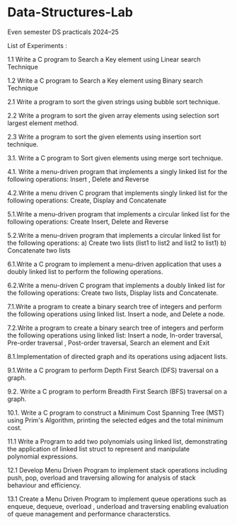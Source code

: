 # Data-Structures-Lab
Even semester DS practicals 2024–25

List of Experiments :

1.1  Write a C program to Search a Key element using Linear search Technique

1.2  Write a C program to Search a Key element using Binary search Technique

2.1  Write a program to sort the given strings using bubble sort technique.

2.2  Write a program to sort the given array elements using selection sort largest element method.

2.3  Write a program to sort the given elements using insertion sort technique.

3.1. Write a C program to Sort given elements using merge sort technique.

4.1. Write a menu-driven program that implements a singly linked list for the following operations:  Insert , Delete and Reverse

4.2.Write a menu driven C program that implements singly linked list for the following operations: Create, Display and Concatenate

5.1.Write a menu-driven program that implements a circular linked list for the following operations: Create Insert, Delete and Reverse

5.2.Write a menu-driven program that implements a circular linked list for the following operations:
         a) Create two lists (list1 to list2 and list2 to list1)
         b) Concatenate two lists
         
6.1.Write a C program to implement a menu-driven application that uses a doubly linked list to perform the following operations.

6.2.Write a menu-driven C program that implements a doubly linked list for the following operations: Create two lists,  Display lists and Concatenate.

7.1.Write a program to create a binary search tree of integers and perform the following operations using linked list. Insert a node, and Delete a node.

7.2.Write a program to create a binary search tree of integers and perform the following operations using linked list: Insert a node, In-order traversal, Pre-order traversal , Post-order traversal, Search an element and Exit

8.1.Implementation of directed graph and its operations using adjacent lists.

9.1.Write a C program to perform Depth First Search (DFS) traversal on a graph.

9.2. Write a C program to perform Breadth First Search (BFS) traversal on a graph.

10.1. Write a C program to construct a Minimum Cost Spanning Tree (MST) using Prim's Algorithm, printing the selected edges and the total minimum cost.

11.1  Write a Program to add two polynomials using linked list, demonstrating the application of linked list struct to represent and manipulate polynomial expressions.

12.1 Develop Menu Driven Program to implement stack operations including push, pop, overload and traversing allowing for analysis of stack behaviour and efficiency.

13.1 Create a Menu Driven Program to implement queue operations such as enqueue, dequeue, overload , underload and traversing enabling evaluation of queue management and performance characterstics.

